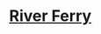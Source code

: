 # [River Ferry](https://education.lego.com/en-us/lessons/spikeessential-happy-traveler/spikeessential-river-ferry)
